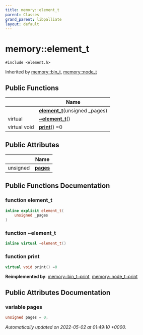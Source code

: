 ```yaml
---
title: memory::element_t
parent: Classes
grand_parent: libpalliate
layout: default
---
```


# memory::element_t






`#include <element.h>`

Inherited by [memory::bin_t](/libpalliate/generated/Classes/structmemory_1_1bin__t), [memory::node_t](/libpalliate/generated/Classes/structmemory_1_1node__t)

## Public Functions

|                | Name           |
| -------------- | -------------- |
| | **[element_t](/libpalliate/generated/Classes/structmemory_1_1element__t#function-element-t)**(unsigned _pages) |
| virtual | **[~element_t](/libpalliate/generated/Classes/structmemory_1_1element__t#function-~element-t)**() |
| virtual void | **[print](/libpalliate/generated/Classes/structmemory_1_1element__t#function-print)**() =0 |

## Public Attributes

|                | Name           |
| -------------- | -------------- |
| unsigned | **[pages](/libpalliate/generated/Classes/structmemory_1_1element__t#variable-pages)**  |

## Public Functions Documentation

### function element_t

```cpp
inline explicit element_t(
    unsigned _pages
)
```


### function ~element_t

```cpp
inline virtual ~element_t()
```


### function print

```cpp
virtual void print() =0
```


**Reimplemented by**: [memory::bin_t::print](/libpalliate/generated/Classes/structmemory_1_1bin__t#function-print), [memory::node_t::print](/libpalliate/generated/Classes/structmemory_1_1node__t#function-print)


## Public Attributes Documentation

### variable pages

```cpp
unsigned pages = 0;
```



_Automatically updated on 2022-05-02 at 01:49:10 +0000._